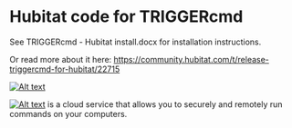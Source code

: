 # Hubitat code for TRIGGERcmd

See TRIGGERcmd - Hubitat install.docx for installation instructions.

Or read more about it here:  https://community.hubitat.com/t/release-triggercmd-for-hubitat/22715

[![Alt text](https://img.youtube.com/vi/V90B7jbEYxI/0.jpg)](https://www.youtube.com/watch?v=V90B7jbEYxI)

[![Alt text](TRIGGERcmd)](https://www.triggercmd.com) is a cloud service that allows you to securely and remotely run commands on your computers.
